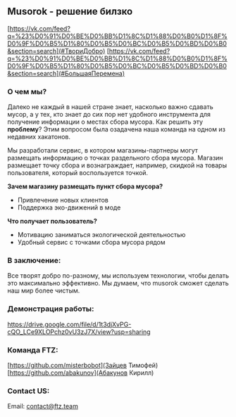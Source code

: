 ## Musorok - решение билзко

[https://vk.com/feed?q=%23%D0%91%D0%BE%D0%BB%D1%8C%D1%88%D0%B0%D1%8F%D0%9F%D0%B5%D1%80%D0%B5%D0%BC%D0%B5%D0%BD%D0%B0&section=search](#ТвориДобро) [https://vk.com/feed?q=%23%D0%91%D0%BE%D0%BB%D1%8C%D1%88%D0%B0%D1%8F%D0%9F%D0%B5%D1%80%D0%B5%D0%BC%D0%B5%D0%BD%D0%B0&section=search](#БольшаяПеремена)

### О чем мы?

Далеко не каждый в нашей стране знает, насколько важно сдавать мусор, а у тех, кто знает до сих пор нет удобного инструмента для получение информации о местах сбора мусора. Как решить эту **проблему**? Этим вопросом была озадачена наша команда на одном из недавних хакатонов. 

Мы разработали сервис, в котором магазины-партнеры могут размещать информацию о точках раздельного сбора мусора. Магазин размещает точку сбора и вознаграждает, например, скидкой на товары пользователя, который воспользуется точкой.

**Зачем магазину размещать пункт сбора мусора?**
- Привлечение новых клиентов
- Поддержка эко-движений в моде

**Что получает пользователь?**
- Мотивацию заниматься экологической деятельностью
- Удобный сервис с точками сбора мусора рядом

### В заключение:
Все творят добро по-разному, мы используем технологии, чтобы делать это максимально эффективно. Мы думаем, что musorok сможет сделать наш мир более чистым. 

### Демонстрация работы:
https://drive.google.com/file/d/1t3djXvPG-cQO_LCe9XLOPchz0vU3zJ7X/view?usp=sharing

### Команда FTZ:
[https://github.com/misterbobot](Зайцев Тимофей)
[https://github.com/abakunov](Абакунов Кирилл)

### Contact US:
Email: contact@ftz.team
